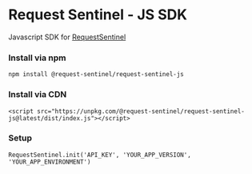 # Request Sentinel - JS SDK

Javascript SDK for [RequestSentinel](https://requestsentinel.com)

### Install via npm

`npm install @request-sentinel/request-sentinel-js`

### Install via CDN

 `<script src="https://unpkg.com/@request-sentinel/request-sentinel-js@latest/dist/index.js"></script>`

### Setup

`RequestSentinel.init('API_KEY', 'YOUR_APP_VERSION', 'YOUR_APP_ENVIRONMENT')`
